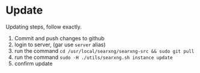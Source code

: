 # Update

Updating steps, follow exactly.

1. Commit and push changes to github
2. login to server, (gar use `server` alias)
3. run the command `cd /usr/local/searxng/searxng-src && sudo git pull`
4. run the command `sudo -H ./utils/searxng.sh instance update`
5. confirm update
